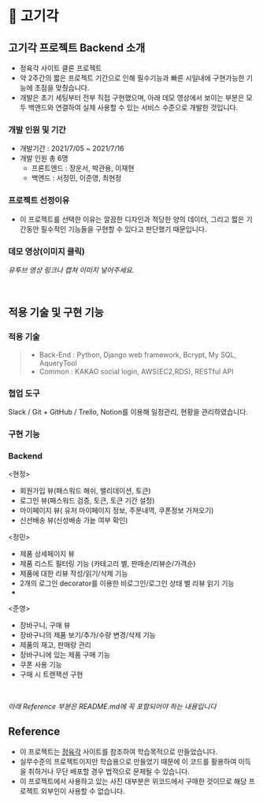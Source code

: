 # 📌 고기각


## 고기각 프로젝트 Backend 소개

- 정육각 사이트 클론 프로젝트
- 약 2주간의 짧은 프로젝트 기간으로 인해 필수기능과 빠른 시일내에 구현가능한 기능에 초점을 맞췄습니다. 
- 개발은 초기 세팅부터 전부 직접 구현했으며, 아래 데모 영상에서 보이는 부분은 모두 백앤드와 연결하여 실제 사용할 수 있는 서비스 수준으로 개발한 것입니다.

### 개발 인원 및 기간

- 개발기간 : 2021/7/05 ~ 2021/7/16
- 개발 인원 총 6명
   -  프론트엔드 : 장운서, 박관용, 이재현
   -  백엔드 : 서정민, 이준영, 최현정

### 프로젝트 선정이유

- 이 프로젝트를 선택한 이유는 깔끔한 디자인과 적당한 양의 데이터, 그리고 짧은 기간동안 필수적인 기능들을 구현할 수 있다고 판단했기 때문입니다. 

### 데모 영상(이미지 클릭)

*유투브 영상 링크나 캡쳐 이미지 넣어주세요.*

<br>

## 적용 기술 및 구현 기능

### 적용 기술

> - Back-End : Python, Django web framework, Bcrypt, My SQL, AqueryTool
> - Common : KAKAO social login, AWS(EC2,RDS), RESTful API

### 협업 도구
Slack / Git + GitHub / Trello, Notion를 이용해 일정관리, 현황을 관리하였습니다. 


### 구현 기능

### Backend 

<현정>
- 회원가입 뷰(패스워드 해쉬, 밸리데이션, 토큰)
- 로그인 뷰(패스워드 검증, 토큰, 토큰 기간 설정)
- 마이페이지 뷰( 유저 마이페이지 정보, 주문내역, 쿠폰정보 가져오기)
- 신선배송 뷰(신성배송 가늩 여부 확인)

<정민>
- 제품 상세페이지 뷰
- 제품 리스트 필터링 기능 (카테고리 별, 판매순/리뷰순/가격순)
- 제품에 대한 리뷰 작성/읽기/삭제 기능
- 2개의 로그인 decorator를 이용한 비로그인/로그인 상태 별 리뷰 읽기 기능
- 
<준영>
- 장바구니, 구매 뷰
- 장바구니의 제품 보기/추가/수량 변경/삭제 기능
- 제품의 재고, 판매량 관리
- 장바구니에 있는 제품 구매 기능
- 쿠폰 사용 기능
- 구매 시 트랜잭션 구현


<br>

*아래 Reference 부분은 README.md에 꼭 포함되어야 하는 내용입니다*

## Reference

- 이 프로젝트는 [정육각](https://www.jeongyookgak.com/index) 사이트를 참조하여 학습목적으로 만들었습니다.
- 실무수준의 프로젝트이지만 학습용으로 만들었기 때문에 이 코드를 활용하여 이득을 취하거나 무단 배포할 경우 법적으로 문제될 수 있습니다.
- 이 프로젝트에서 사용하고 있는 사진 대부분은 위코드에서 구매한 것이므로 해당 프로젝트 외부인이 사용할 수 없습니다.

